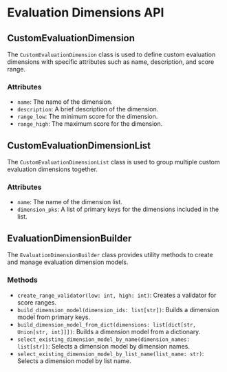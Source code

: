 # Evaluation Dimensions API

## CustomEvaluationDimension

The `CustomEvaluationDimension` class is used to define custom evaluation dimensions with specific attributes such as name, description, and score range.

### Attributes
- `name`: The name of the dimension.
- `description`: A brief description of the dimension.
- `range_low`: The minimum score for the dimension.
- `range_high`: The maximum score for the dimension.

## CustomEvaluationDimensionList

The `CustomEvaluationDimensionList` class is used to group multiple custom evaluation dimensions together.

### Attributes
- `name`: The name of the dimension list.
- `dimension_pks`: A list of primary keys for the dimensions included in the list.

## EvaluationDimensionBuilder

The `EvaluationDimensionBuilder` class provides utility methods to create and manage evaluation dimension models.

### Methods
- `create_range_validator(low: int, high: int)`: Creates a validator for score ranges.
- `build_dimension_model(dimension_ids: list[str])`: Builds a dimension model from primary keys.
- `build_dimension_model_from_dict(dimensions: list[dict[str, Union[str, int]]])`: Builds a dimension model from a dictionary.
- `select_existing_dimension_model_by_name(dimension_names: list[str])`: Selects a dimension model by dimension names.
- `select_existing_dimension_model_by_list_name(list_name: str)`: Selects a dimension model by list name.